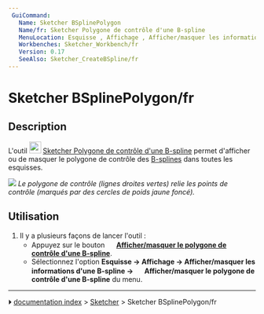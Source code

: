 ```yaml
---
 GuiCommand:
   Name: Sketcher BSplinePolygon
   Name/fr: Sketcher Polygone de contrôle d'une B-spline
   MenuLocation: Esquisse , Affichage , Afficher/masquer les informations d'une B-spline , Afficher/masquer le polygone de contrôle d'une B-spline
   Workbenches: Sketcher_Workbench/fr
   Version: 0.17
   SeeAlso: Sketcher_CreateBSpline/fr
---
```


# Sketcher BSplinePolygon/fr

## Description

L\'outil <img alt="" src=images/Sketcher_BSplinePolygon.svg  style="width:24px;"> [Sketcher Polygone de contrôle d\'une B-spline](Sketcher_BSplinePolygon/fr.md) permet d\'afficher ou de masquer le polygone de contrôle des [B-splines](B-Splines.md) dans toutes les esquisses.

![](images/Sketcher_B-spline_example01.png ) 
*Le polygone de contrôle (lignes droites vertes) relie les points de contrôle (marqués par des cercles de poids jaune foncé).*



## Utilisation

1.  Il y a plusieurs façons de lancer l\'outil :
    -   Appuyez sur le bouton **<img src="images/Sketcher_BSplinePolygon.svg" width=16px> [Afficher/masquer le polygone de contrôle d'une B-spline](Sketcher_BSplinePolygon/fr.md)**.
    -   Sélectionnez l\'option **Esquisse → Affichage → Afficher/masquer les informations d'une B-spline → <img src="images/Sketcher_BSplinePolygon.svg" width=16px> Afficher/masquer le polygone de contrôle d'une B-spline** du menu.



---
⏵ [documentation index](../README.md) > [Sketcher](Sketcher_Workbench.md) > Sketcher BSplinePolygon/fr

